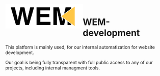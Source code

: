 <img align="left" src="/WEM-text.png" width=243px height=76px>

# WEM-development

This platform is mainly used, for our internal automatization for website development.

Our goal is being fully transparent with full public access to any of our projects, including internal managment tools.
